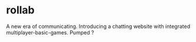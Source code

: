 # rollab
A new era of communicating. Introducing a chatting website with integrated multiplayer-basic-games. Pumped ?
